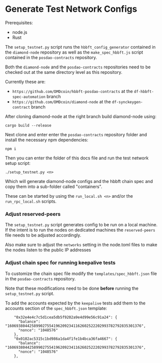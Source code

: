 # Generate Test Network Configs

Prerequisites:
* node.js
* Rust

The `setup_testnet.py` script runs the `hbbft_config_generator` contained in the `diamond-node` repository as well as the `make_spec_hbbft.js` script contained in the `posdao-contracts` repository.

Both the `diamond-node` and the `posdao-contracts` repositories need to be checked out at the same directory level as this repository.

Currently these are:
* `https://github.com/DMDcoin/hbbft-posdao-contracts` at the `df-hbbft-spec-automation` branch 
* `https://github.com/DMDcoin/diamond-node` at the `df-synckeygen-contract` branch

After cloning diamond-node at the right branch build diamond-node using:
```
cargo build --release
```

Next clone and enter enter the `posdao-contracts` repository folder and install the necessary npm dependencies:
```
npm i
```

Then you can enter the folder of this docs file and run the test network setup script:
```
./setup_testnet.py <n>
```

Which will generate diamond-node configs and the hbbft chain spec and copy them into a sub-folder called "containers".

These can be started by using the `run_local.sh <n>` and/or the `run_rpc_local.sh` scripts.

### Adjust reserved-peers

The `setup_testnet.py` script generates config to be run on a local machine.
If the intent is to run the nodes on dedicated machines the `reserved-peers` file needs to be adjusted accordingly.

Also make sure to adjust the `networks` setting in the node.toml files to make the nodes listen to the public IP addresses

### Adjust chain spec for running keepalive tests

To customize the chain spec file modify the `templates/spec_hbbft.json` file in the `posdao-contracts` repository.

Note that these modifications need to be done **before** running the `setup_testnet.py` script.

To add the accounts expected by the `keepalive` tests add them to the accounts section of the `spec_hbbft.json` template:
```
    "0x32e4e4c7c5d1cea5db5f9202a9e4d99e56c91a24": { 
      "balance": "1606938044258990275541962092341162602522202993782792835301376", 
      "nonce": "1048576" 
    },
    "0x0102ac5315c1bd986a1da4f1fe1b4bca36fa4667": { 
      "balance": "1606938044258990275541962092341162602522202993782792835301376", 
      "nonce": "1048576" 
    },
```